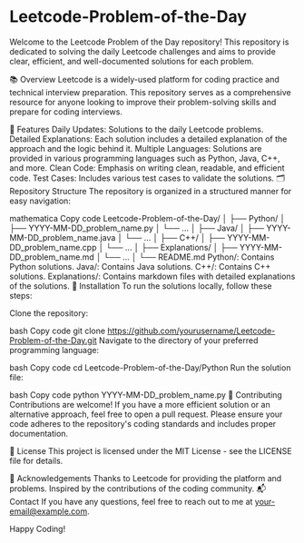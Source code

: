 # Leetcode-Problem-of-the-Day
Welcome to the Leetcode Problem of the Day repository! This repository is dedicated to solving the daily Leetcode challenges and aims to provide clear, efficient, and well-documented solutions for each problem.

📚 Overview
Leetcode is a widely-used platform for coding practice and technical interview preparation. This repository serves as a comprehensive resource for anyone looking to improve their problem-solving skills and prepare for coding interviews.

🚀 Features
Daily Updates: Solutions to the daily Leetcode problems.
Detailed Explanations: Each solution includes a detailed explanation of the approach and the logic behind it.
Multiple Languages: Solutions are provided in various programming languages such as Python, Java, C++, and more.
Clean Code: Emphasis on writing clean, readable, and efficient code.
Test Cases: Includes various test cases to validate the solutions.
🗂️ Repository Structure
The repository is organized in a structured manner for easy navigation:

mathematica
Copy code
Leetcode-Problem-of-the-Day/
│
├── Python/
│   ├── YYYY-MM-DD_problem_name.py
│   └── ...
│
├── Java/
│   ├── YYYY-MM-DD_problem_name.java
│   └── ...
│
├── C++/
│   ├── YYYY-MM-DD_problem_name.cpp
│   └── ...
│
├── Explanations/
│   ├── YYYY-MM-DD_problem_name.md
│   └── ...
│
└── README.md
Python/: Contains Python solutions.
Java/: Contains Java solutions.
C++/: Contains C++ solutions.
Explanations/: Contains markdown files with detailed explanations of the solutions.
🔧 Installation
To run the solutions locally, follow these steps:

Clone the repository:

bash
Copy code
git clone https://github.com/yourusername/Leetcode-Problem-of-the-Day.git
Navigate to the directory of your preferred programming language:

bash
Copy code
cd Leetcode-Problem-of-the-Day/Python
Run the solution file:

bash
Copy code
python YYYY-MM-DD_problem_name.py
🤝 Contributing
Contributions are welcome! If you have a more efficient solution or an alternative approach, feel free to open a pull request. Please ensure your code adheres to the repository's coding standards and includes proper documentation.

📄 License
This project is licensed under the MIT License - see the LICENSE file for details.

👏 Acknowledgements
Thanks to Leetcode for providing the platform and problems.
Inspired by the contributions of the coding community.
📬 Contact
If you have any questions, feel free to reach out to me at your-email@example.com.

Happy Coding!
